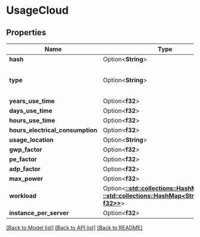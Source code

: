 # UsageCloud

## Properties

Name | Type | Description | Notes
------------ | ------------- | ------------- | -------------
**hash** | Option<**String**> |  | [optional]
**type** | Option<**String**> |  | [optional][default to USAGE]
**years_use_time** | Option<**f32**> |  | [optional]
**days_use_time** | Option<**f32**> |  | [optional]
**hours_use_time** | Option<**f32**> |  | [optional]
**hours_electrical_consumption** | Option<**f32**> |  | [optional]
**usage_location** | Option<**String**> |  | [optional]
**gwp_factor** | Option<**f32**> |  | [optional]
**pe_factor** | Option<**f32**> |  | [optional]
**adp_factor** | Option<**f32**> |  | [optional]
**max_power** | Option<**f32**> |  | [optional]
**workload** | Option<[**::std::collections::HashMap<String, ::std::collections::HashMap<String, f32>>**](map.md)> |  | [optional]
**instance_per_server** | Option<**f32**> |  | [optional]

[[Back to Model list]](../README.md#documentation-for-models) [[Back to API list]](../README.md#documentation-for-api-endpoints) [[Back to README]](../README.md)


